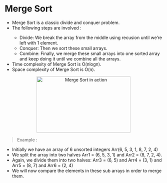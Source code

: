 # Merge Sort

<ul>
  <li>Merge Sort is a classic divide and conquer problem.</li>
  <li>The following steps are involved :</li>
  <ul>
    <li>Divide: We break the array from the middle using recusion until we’re left with 1 element. </li>
    <li>Conquer: Then we sort these small arrays.</li>
    <li>Combine: Finally, we merge these small arrays into one sorted array and keep doing it until we combine all the arrays.</li>
  </ul>
  <li>Time complexity of Merge Sort is O(nlogn).</li>
  <li>Space complexity of Merge Sort is O(n).</li>
</ul>

<p align="center" >
  <img src="https://upload.wikimedia.org/wikipedia/commons/c/cc/Merge-sort-example-300px.gif" alt="Merge Sort in action" width="300" height="180">
</p>

> Example :

<ul>
  <li>Initially we have an array of 6 unsorted integers Arr(6, 5, 3, 1, 8, 7, 2, 4)</li>
  <li>We split the array into two halves Arr1 = (6, 5, 3, 1) and Arr2 = (8, 7, 2, 4).</li>
  <li>Again, we divide them into two halves: Arr3 = (6, 5) and Arr4 = (3, 1) and Arr5 = (8, 7) and Arr6 = (2, 4)</li>
  <li>We will now compare the elements in these sub arrays in order to merge them.</li>
</ul>
